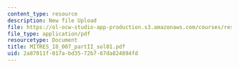```yaml
---
content_type: resource
description: New file Upload
file: https://ol-ocw-studio-app-production.s3.amazonaws.com/courses/res-18-007-calculus-revisited-multivariable-calculus-fall-2011/2a87011f017abd3572b767da824894fd_MITRES_18_007_partII_sol01.pdf
file_type: application/pdf
resourcetype: Document
title: MITRES_18_007_partII_sol01.pdf
uid: 2a87011f-017a-bd35-72b7-67da824894fd
---
```

